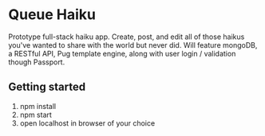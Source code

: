 # Queue Haiku
Prototype full-stack haiku app. Create, post, and edit all of those haikus you've wanted to share with the world but never did. Will feature mongoDB, a RESTful API, Pug template engine, along with user login / validation though Passport.

## Getting started
1) npm install
2) npm start
3) open localhost in browser of your choice
